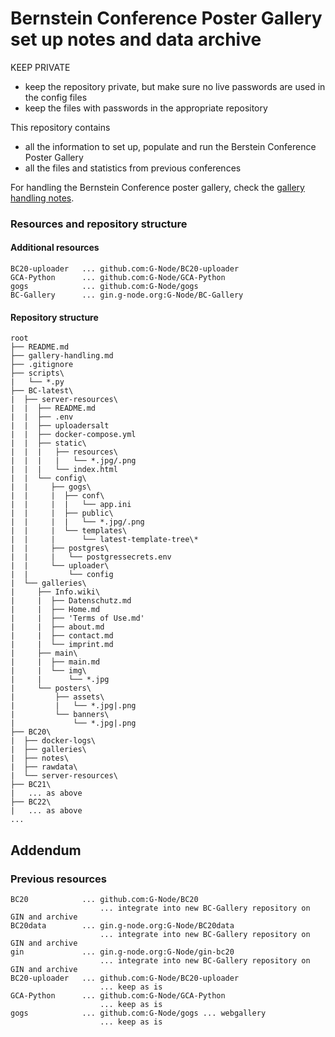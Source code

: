 # Bernstein Conference Poster Gallery set up notes and data archive

KEEP PRIVATE
- keep the repository private, but make sure no live passwords are used in the config files
- keep the files with passwords in the appropriate repository

This repository contains
- all the information to set up, populate and run the Berstein Conference Poster Gallery
- all the files and statistics from previous conferences

For handling the Bernstein Conference poster gallery, check the [gallery handling notes](./gallery-handling.md).

### Resources and repository structure

#### Additional resources

```
BC20-uploader   ... github.com:G-Node/BC20-uploader
GCA-Python      ... github.com:G-Node/GCA-Python
gogs            ... github.com:G-Node/gogs
BC-Gallery      ... gin.g-node.org:G-Node/BC-Gallery
```

#### Repository structure

```
root
├── README.md
├── gallery-handling.md
├── .gitignore
├── scripts\
|   └── *.py
├── BC-latest\
|  ├── server-resources\
|  |  ├── README.md
|  |  ├── .env
|  |  ├── uploadersalt
|  |  ├── docker-compose.yml
|  |  ├── static\
|  |  |   ├── resources\
|  |  |   |   └── *.jpg/.png
|  |  |   └── index.html
|  |  └── config\
|  |     ├── gogs\
|  |     |  ├── conf\
|  |     |  |   └── app.ini
|  |     |  ├── public\
|  |     |  |   └── *.jpg/.png
|  |     |  └── templates\
|  |     |      └── latest-template-tree\*
|  |     ├── postgres\
|  |     |   └── postgressecrets.env
|  |     └── uploader\
|  |         └── config
|  └── galleries\
|     ├── Info.wiki\
|     |  ├── Datenschutz.md
|     |  ├── Home.md
|     |  ├── 'Terms of Use.md'
|     |  ├── about.md
|     |  ├── contact.md
|     |  └── imprint.md
|     ├── main\
|     |  ├── main.md
|     |  └── img\
|     |      └── *.jpg
|     └── posters\
|         ├── assets\
|         |   └── *.jpg|.png
|         └── banners\
|             └── *.jpg|.png
├── BC20\
|  ├── docker-logs\
|  ├── galleries\
|  ├── notes\
|  ├── rawdata\
|  └── server-resources\
├── BC21\
|   ... as above 
├── BC22\
|   ... as above 
...
```

## Addendum

### Previous resources

```
BC20            ... github.com:G-Node/BC20
                    ... integrate into new BC-Gallery repository on GIN and archive
BC20data        ... gin.g-node.org:G-Node/BC20data
                    ... integrate into new BC-Gallery repository on GIN and archive
gin             ... gin.g-node.org:G-Node/gin-bc20
                    ... integrate into new BC-Gallery repository on GIN and archive
BC20-uploader   ... github.com:G-Node/BC20-uploader
                    ... keep as is
GCA-Python      ... github.com:G-Node/GCA-Python
                    ... keep as is
gogs            ... github.com:G-Node/gogs ... webgallery
                    ... keep as is
```
